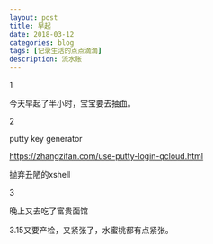 ```yaml
---
layout: post
title: 早起
date: 2018-03-12
categories: blog
tags: [记录生活的点点滴滴]
description: 流水账
---
```


1 

今天早起了半小时，宝宝要去抽血。

2

putty key generator

https://zhangzifan.com/use-putty-login-qcloud.html

抛弃丑陋的xshell

3

晚上又去吃了富贵面馆

3.15又要产检，又紧张了，水蜜桃都有点紧张。














